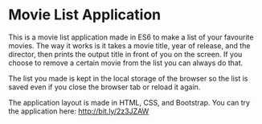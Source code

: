 # Movie List Application

This is a movie list application made in ES6 to make a list of your favourite movies. The way it works is it takes a movie title, year of release, and the director, then prints the output title in front of you on the screen. If you choose to remove a certain movie from the list you can always do that.

The list you made is kept in the local storage of the browser so the list is saved even if you close the browser tab or reload it again.

The application layout is made in HTML, CSS, and Bootstrap. You can try the application here: http://bit.ly/2z3JZAW
